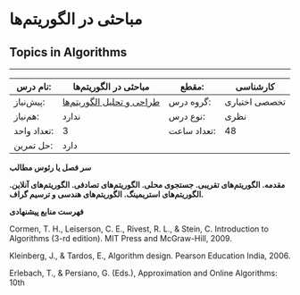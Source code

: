 # مباحثی در الگوریتم‌ها
## Topics in Algorithms
_______________________________________________________________________________
| نام درس:    | مباحثی در الگوریتم‌ها                                                          | مقطع:       | کارشناسی      |
| ----------- | ------------------------------------------------------------------------------ | ----------- | ------------- |
| پیش‌نیاز:   | [طراحی و تحلیل الگوریتم‌ها](../mandatory/Design-and-Analysis-of-Algorithms.md) | گروه درس:   | تخصصی اختیاری |
| هم‌نیاز:    | ندارد                                                                          | نوع درس:    | نظری          |
| تعداد واحد: | 3                                                                              | تعداد ساعت: | 48            |
| حل تمرین:   |  دارد                                                                          |             |               |

**سر فصل یا رئوس مطالب**

**مقدمه.  الگوریتم‌های تقریبی. جستجوی محلی. الگوریتم‌های تصادفی. الگوریتم‌های آنلاین. الگوریتم‌های استریمینگ. الگوریتم‌های هندسی و ترسیم گراف.**

**فهرست منابع پیشنهادی**

Cormen, T. H., Leiserson, C. E., Rivest, R. L., & Stein, C. Introduction to Algorithms (3-rd edition). MIT Press and McGraw-Hill, 2009.

Kleinberg, J., & Tardos, E., Algorithm design. Pearson Education India, 2006.

Erlebach, T., & Persiano, G. (Eds.), Approximation and Online Algorithms: 10th
